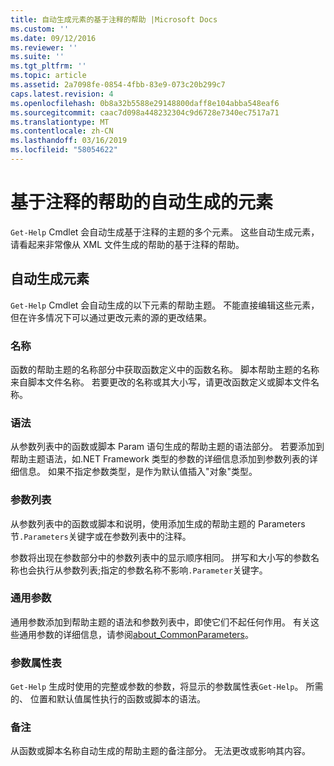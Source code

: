 ```yaml
---
title: 自动生成元素的基于注释的帮助 |Microsoft Docs
ms.custom: ''
ms.date: 09/12/2016
ms.reviewer: ''
ms.suite: ''
ms.tgt_pltfrm: ''
ms.topic: article
ms.assetid: 2a7098fe-0854-4fbb-83e9-073c20b299c7
caps.latest.revision: 4
ms.openlocfilehash: 0b8a32b5588e29148800daff8e104abba548eaf6
ms.sourcegitcommit: caac7d098a448232304c9d6728e7340ec7517a71
ms.translationtype: MT
ms.contentlocale: zh-CN
ms.lasthandoff: 03/16/2019
ms.locfileid: "58054622"
---
```

# <a name="autogenerated-elements-of-comment-based-help"></a>基于注释的帮助的自动生成的元素

`Get-Help` Cmdlet 会自动生成基于注释的主题的多个元素。 这些自动生成元素，请看起来非常像从 XML 文件生成的帮助的基于注释的帮助。

## <a name="autogenerated-elements"></a>自动生成元素

`Get-Help` Cmdlet 会自动生成的以下元素的帮助主题。 不能直接编辑这些元素，但在许多情况下可以通过更改元素的源的更改结果。

### <a name="name"></a>名称

函数的帮助主题的名称部分中获取函数定义中的函数名称。 脚本帮助主题的名称来自脚本文件名称。 若要更改的名称或其大小写，请更改函数定义或脚本文件名称。

### <a name="syntax"></a>语法

从参数列表中的函数或脚本 Param 语句生成的帮助主题的语法部分。 若要添加到帮助主题语法，如.NET Framework 类型的参数的详细信息添加到参数列表的详细信息。 如果不指定参数类型，是作为默认值插入"对象"类型。

### <a name="parameter-list"></a>参数列表

从参数列表中的函数或脚本和说明，使用添加生成的帮助主题的 Parameters 节`.Parameters`关键字或在参数列表中的注释。

参数将出现在参数部分中的参数列表中的显示顺序相同。 拼写和大小写的参数名称也会执行从参数列表;指定的参数名称不影响`.Parameter`关键字。

### <a name="common-parameters"></a>通用参数

通用参数添加到帮助主题的语法和参数列表中，即使它们不起任何作用。 有关这些通用参数的详细信息，请参阅[about_CommonParameters](/powershell/module/microsoft.powershell.core/about/about_commonparameters)。

### <a name="parameter-attribute-table"></a>参数属性表

`Get-Help` 生成时使用的完整或参数的参数，将显示的参数属性表`Get-Help`。 所需的、 位置和默认值属性执行的函数或脚本的语法。

### <a name="remarks"></a>备注

从函数或脚本名称自动生成的帮助主题的备注部分。 无法更改或影响其内容。
